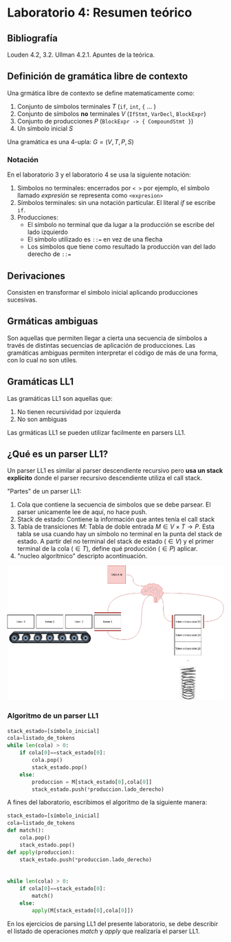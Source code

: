 # Laboratorio 4: Resumen teórico

## Bibliografía
Louden 4.2, 3.2. Ullman 4.2.1. Apuntes de la teórica.

## Definición de gramática libre de contexto
Una grmática libre de contexto se define matematicamente como:

1. Conjunto de símbolos terminales $T$ (`if`, `int`, `{` ... )
2. Conjunto de símbolos **no** terminales $V$ (`IfStmt`, `VarDecl`, `BlockExpr`)
3. Conjunto de producciones $P$ (`BlockExpr -> { CompoundStmt }`)
4. Un símbolo inicial $S$

Una gramática es una 4-upla: $G=(V,T,P,S)$

### Notación

En el laboratorio 3 y el laboratorio 4 se usa la siguiente notación:
1. Simbolos no terminales: encerrados por `< >` por ejemplo, el símbolo llamado _expresión_ se representa como `<expresion>`
2. Símbolos terminales: sin una notación particular. El literal _if_ se escribe `if`.
3. Producciones: 
    - El símbolo no terminal que da lugar a la producción se escribe del lado izquierdo
    - El símbolo utilizado es `::=` en vez de una flecha
    - Los símbolos que tiene como resultado la producción van del lado derecho de `::=`

## Derivaciones
Consisten en transformar el símbolo inicial aplicando producciones sucesivas.

## Grmáticas ambiguas
Son aquellas que permiten llegar a cierta una secuencia de símbolos a través de distintas secuencias de aplicación de producciones. Las gramáticas ambiguas permiten interpretar el código de más de una forma, con lo cual no son utiles.

## Gramáticas LL1
Las gramáticas LL1 son aquellas que:
1. No tienen recursividad por izquierda
2. No son ambiguas

Las grmáticas LL1 se pueden utilizar facilmente en parsers LL1.

## ¿Qué es un parser LL1?

Un parser LL1 es similar al parser descendiente recursivo pero **usa un stack explícito** donde el parser recursivo descendiente utiliza el call stack.

"Partes" de un parser LL1:
1. Cola que contiene la secuencia de simbolos que se debe parsear. El parser unicamente lee de aquí, no hace push.
1. Stack de estado: Contiene la información que antes tenía el call stack
1. Tabla de transiciones _M_: Tabla de doble entrada $M \in V \times T \rightarrow P$. Esta tabla se usa cuando hay un símbolo no terminal en la punta del stack de estado. A partir del no terminal del stack de estado ($\in V$) y el primer terminal de la cola ($\in T$), define qué producción ($\in P$) aplicar.
1. "nucleo algorítmico" descripto acontinuación.

![algoritmo](./algoritmo.drawio.png)

### Algoritmo de un parser LL1
```python
stack_estado=[símbolo_inicial]
cola=listado_de_tokens
while len(cola) > 0:
    if cola[0]==stack_estado[0]:
        cola.pop()
        stack_estado.pop()
    else:
        produccion = M[stack_estado[0],cola[0]]
        stack_estado.push(*produccion.lado_derecho)
```

A fines del laboratorio, escribimos el algoritmo de la siguiente manera:

```python
stack_estado=[símbolo_inicial]
cola=listado_de_tokens
def match():
    cola.pop()
    stack_estado.pop()
def apply(produccion):
    stack_estado.push(*produccion.lado_derecho)


while len(cola) > 0:
    if cola[0]==stack_estado[0]:
        match()
    else:
        apply(M[stack_estado[0],cola[0]])
```

En los ejercicios de parsing LL1 del presente laboratorio, se debe describir el listado de operaciones _match_ y _apply_ que realizaría el parser LL1.